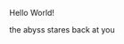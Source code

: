 Hello World!































the abyss stares back at you
                                                                  
                                                                  

                                                                                                          
                                                                                                          

                                                                                                          
                                                                                                          
                                                                                                          





<!---
OneOhPoint/OneOhPoint is a ✨ special ✨ repository because its `README.md` (this file) appears on your GitHub profile.
You can click the Preview link to take a look at your changes.
--->
